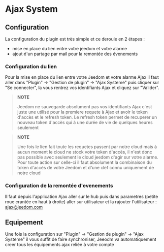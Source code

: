# Ajax System

## Configuration

La configuration du plugin est très simple et ce deroule en 2 étapes : 

- mise en place du lien entre votre jeedom et votre alarme
- ajout d'un partage par mail pour la remontée des évenements 

### Configuration du lien 

Pour la mise en place du lien entre votre Jeedom et votre alarme Ajax il faut aller dans "Plugin" -> "Gestion de plugin" -> "Ajax Systeme" puis cliquer sur "Se connecter", la vous rentrez vos identifiants Ajax et cliquez sur "Valider".

>**NOTE**
>
> Jeedom ne sauvegarde absolument pas vos identifiants Ajax c'est juste une utilisé pour la premiere requete à Ajax et avoir le token d'accès et le refresh token. Le refresh token permet de recuperer un nouveau token d'accès qui à une durée de vie de quelques heures seulement

>**NOTE**
>
> Une fois le lien fait toute les requetes passent par notre cloud mais à aucun moment le cloud ne stock votre token d'accès, il n'est donc pas possible avec seulement le cloud jeedom d'agir sur votre alarme. Pour toute action sur celle-ci il faut absolument la combinaison du token d'accès de votre Jeedom et d'une clef connu uniquement de notre cloud 

### Configuration de la remontée d'evenements

Il faut depuis l'application Ajax aller sur le hub puis dans parametres (petite roue crantée en haut à droite) aller sur utilisateur et la rajouter l'utilisateur : ajax@jeedom.com 

## Equipement 

Une fois la configuration sur "Plugin" -> "Gestion de plugin" -> "Ajax Systeme" il vous suffit de faire synchroniser, Jeeodm va automatiquement creer tous les équipements ajax reliée à votre compte

